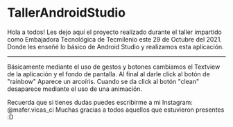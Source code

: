 # TallerAndroidStudio
Hola a todos! 
Les dejo aquí el proyecto realizado durante el taller impartido como Embajadora Tecnológica de Tecmilenio este 29 de Octubre del 2021.
Donde les enseñé lo básico de Android Studio y realizamos esta aplicación.

------------------------------------------------------------------------------------------------------------------
Básicamente mediante el uso de gestos y botones cambiamos el Textview de la aplicación y el fondo de pantalla. 
Al final al darle click al botón de "rainbow" Aparece un arcoíris.
Cuando se da click al botón "clean" desaparece mediante el uso de una animación.

Recuerda que si tienes dudas puedes escribirme a mi Instagram: @mafer.vicas_ci
Muchas gracias a todos aquellos que estuvieron presentes :D
